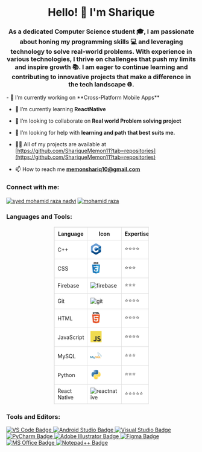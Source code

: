 
<h1 align="center">Hello! 👋 I'm Sharique </h1> <h3 align="center">As a dedicated Computer Science student 🎓, I am passionate about honing my programming skills 💻 and leveraging technology to solve real-world problems. With experience in various technologies, I thrive on challenges that push my limits and inspire growth 📚. I am eager to continue learning and contributing to innovative projects that make a difference in the tech landscape 🌐.</h3>
- 🔭 I’m currently working on **Cross-Platform Mobile Apps**

- 🌱 I’m currently learning **ReactNative**

- 👯 I’m looking to collaborate on **Real world Problem solving project**

- 🤝 I’m looking for help with **learning and path that best suits me.**

- 👨‍💻 All of my projects are available at [https://github.com/ShariqueMemon11?tab=repositories](https://github.com/ShariqueMemon11?tab=repositories)

- 📫 How to reach me **memonshariq10@gmail.com**

<h3 align="left">Connect with me:</h3>
<p align="left">
<a href="https://linkedin.com/in/syed mohamid raza nadvi" target="blank"><img align="center" src="https://raw.githubusercontent.com/rahuldkjain/github-profile-readme-generator/master/src/images/icons/Social/linked-in-alt.svg" alt="syed mohamid raza nadvi" height="30" width="40" /></a>
<a href="https://www.leetcode.com/mohamid raza" target="blank"><img align="center" src="https://raw.githubusercontent.com/rahuldkjain/github-profile-readme-generator/master/src/images/icons/Social/leet-code.svg" alt="mohamid raza" height="30" width="40" /></a>
</p>

<h3 align="left">Languages and Tools:</h3>
<table style="border-collapse: collapse; width: 50%; margin: auto; background-color: white; border: 1px solid #ddd;">
  <tr>
    <th style="border: 1px solid #ddd; padding: 8px;">Language</th>
    <th style="border: 1px solid #ddd; padding: 8px;">Icon</th>
    <th style="border: 1px solid #ddd; padding: 8px;">Expertise</th>
  </tr>
  <tr>
    <td style="border: 1px solid #ddd; padding: 8px;">C++</td>
    <td style="border: 1px solid #ddd; padding: 8px;">
      <img src="https://raw.githubusercontent.com/devicons/devicon/master/icons/cplusplus/cplusplus-original.svg" alt="cplusplus" width="30" height="30"/>
    </td>
    <td style="border: 1px solid #ddd; padding: 8px;">⭐⭐⭐⭐</td>
  </tr>
  <tr>
    <td style="border: 1px solid #ddd; padding: 8px;">CSS</td>
    <td style="border: 1px solid #ddd; padding: 8px;">
      <img src="https://raw.githubusercontent.com/devicons/devicon/master/icons/css3/css3-original-wordmark.svg" alt="css3" width="30" height="30"/>
    </td>
    <td style="border: 1px solid #ddd; padding: 8px;">⭐⭐⭐</td>
  </tr>
  <tr>
    <td style="border: 1px solid #ddd; padding: 8px;">Firebase</td>
    <td style="border: 1px solid #ddd; padding: 8px;">
      <img src="https://www.vectorlogo.zone/logos/firebase/firebase-icon.svg" alt="firebase" width="30" height="30"/>
    </td>
    <td style="border: 1px solid #ddd; padding: 8px;">⭐⭐⭐</td>
  </tr>
  <tr>
    <td style="border: 1px solid #ddd; padding: 8px;">Git</td>
    <td style="border: 1px solid #ddd; padding: 8px;">
      <img src="https://www.vectorlogo.zone/logos/git-scm/git-scm-icon.svg" alt="git" width="30" height="30"/>
    </td>
    <td style="border: 1px solid #ddd; padding: 8px;">⭐⭐⭐⭐</td>
  </tr>
  <tr>
    <td style="border: 1px solid #ddd; padding: 8px;">HTML</td>
    <td style="border: 1px solid #ddd; padding: 8px;">
      <img src="https://raw.githubusercontent.com/devicons/devicon/master/icons/html5/html5-original-wordmark.svg" alt="html5" width="30" height="30"/>
    </td>
    <td style="border: 1px solid #ddd; padding: 8px;">⭐⭐⭐⭐</td>
  </tr>
  <tr>
    <td style="border: 1px solid #ddd; padding: 8px;">JavaScript</td>
    <td style="border: 1px solid #ddd; padding: 8px;">
      <img src="https://raw.githubusercontent.com/devicons/devicon/master/icons/javascript/javascript-original.svg" alt="javascript" width="30" height="30"/>
    </td>
    <td style="border: 1px solid #ddd; padding: 8px;">⭐⭐⭐⭐</td>
  </tr>
  <tr>
    <td style="border: 1px solid #ddd; padding: 8px;">MySQL</td>
    <td style="border: 1px solid #ddd; padding: 8px;">
      <img src="https://raw.githubusercontent.com/devicons/devicon/master/icons/mysql/mysql-original-wordmark.svg" alt="mysql" width="30" height="30"/>
    </td>
    <td style="border: 1px solid #ddd; padding: 8px;">⭐⭐⭐</td>
  </tr>
  <tr>
    <td style="border: 1px solid #ddd; padding: 8px;">Python</td>
    <td style="border: 1px solid #ddd; padding: 8px;">
      <img src="https://raw.githubusercontent.com/devicons/devicon/master/icons/python/python-original.svg" alt="python" width="30" height="30"/>
    </td>
    <td style="border: 1px solid #ddd; padding: 8px;">⭐⭐⭐</td>
  </tr>
  <tr>
    <td style="border: 1px solid #ddd; padding: 8px;">React Native</td>
    <td style="border: 1px solid #ddd; padding: 8px;">
      <img src="https://reactnative.dev/img/header_logo.svg" alt="reactnative" width="30" height="30"/>
    </td>
    <td style="border: 1px solid #ddd; padding: 8px;">⭐⭐⭐⭐⭐</td>
  </tr>
</table>
<h3 align="left">Tools and Editors:</h3>
<p align="left">
  <a href="https://code.visualstudio.com/">
    <img src="https://img.shields.io/badge/Visual_Studio_Code-0078D4?style=for-the-badge&logo=visual%20studio%20code&logoColor=white" alt="VS Code Badge"/>
  </a>
  <a href="https://developer.android.com/studio">
    <img src="https://img.shields.io/badge/Android_Studio-3DDC84?style=for-the-badge&logo=android-studio&logoColor=white" alt="Android Studio Badge"/>
  </a>
  <a href="https://visualstudio.microsoft.com/">
    <img src="https://img.shields.io/badge/Visual_Studio-5C2D91?style=for-the-badge&logo=visual%20studio&logoColor=white" alt="Visual Studio Badge"/>
  </a>
  <a href="https://www.jetbrains.com/pycharm/">
    <img src="https://img.shields.io/badge/PyCharm-000000?style=for-the-badge&logo=pycharm&logoColor=white" alt="PyCharm Badge"/>
  </a>
  <a href="https://www.adobe.com/products/illustrator.html">
    <img src="https://img.shields.io/badge/Adobe%20Illustrator-FF9A00?style=for-the-badge&logo=adobe%20illustrator&logoColor=white" alt="Adobe Illustrator Badge"/>
  </a>
  <a href="https://www.figma.com/">
    <img src="https://img.shields.io/badge/Figma-F24E1E?style=for-the-badge&logo=figma&logoColor=white" alt="Figma Badge"/>
  </a>
  <a href="https://www.microsoft.com/en-us/microsoft-365/office">
    <img src="https://img.shields.io/badge/Microsoft_Office-D83B01?style=for-the-badge&logo=microsoft-office&logoColor=white" alt="MS Office Badge"/>
  </a>
  <a href="https://notepad-plus-plus.org/">
    <img src="https://img.shields.io/badge/Notepad++-90E59A.svg?style=for-the-badge&logo=notepad%2B%2B&logoColor=black" alt="Notepad++ Badge"/>
  </a>
</p>
